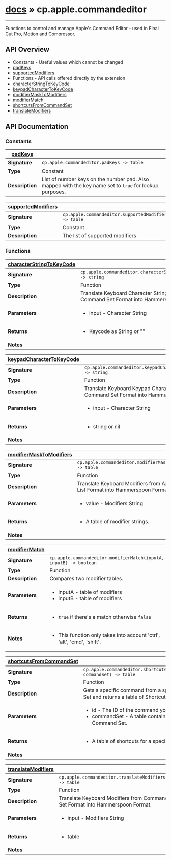 # [docs](index.md) » cp.apple.commandeditor
---

Functions to control and manage Apple's Command Editor - used in Final Cut Pro,
Motion and Compressor.

## API Overview
* Constants - Useful values which cannot be changed
 * [padKeys](#padKeys)
 * [supportedModifiers](#supportedModifiers)
* Functions - API calls offered directly by the extension
 * [characterStringToKeyCode](#characterStringToKeyCode)
 * [keypadCharacterToKeyCode](#keypadCharacterToKeyCode)
 * [modifierMaskToModifiers](#modifierMaskToModifiers)
 * [modifierMatch](#modifierMatch)
 * [shortcutsFromCommandSet](#shortcutsFromCommandSet)
 * [translateModifiers](#translateModifiers)

## API Documentation

### Constants

| [padKeys](#padKeys)         |                                                                                     |
| --------------------------------------------|-------------------------------------------------------------------------------------|
| **Signature**                               | `cp.apple.commandeditor.padKeys -> table`                                                                    |
| **Type**                                    | Constant                                                                     |
| **Description**                             | List of number keys on the number pad. Also mapped with the key name set to `true` for lookup purposes.                                                                     |

| [supportedModifiers](#supportedModifiers)         |                                                                                     |
| --------------------------------------------|-------------------------------------------------------------------------------------|
| **Signature**                               | `cp.apple.commandeditor.supportedModifiers -> table`                                                                    |
| **Type**                                    | Constant                                                                     |
| **Description**                             | The list of supported modifiers                                                                     |

### Functions

| [characterStringToKeyCode](#characterStringToKeyCode)         |                                                                                     |
| --------------------------------------------|-------------------------------------------------------------------------------------|
| **Signature**                               | `cp.apple.commandeditor.characterStringToKeyCode() -> string`                                                                    |
| **Type**                                    | Function                                                                     |
| **Description**                             | Translate Keyboard Character Strings from Command Set Format into Hammerspoon Format.                                                                     |
| **Parameters**                              | <ul><li>input - Character String</li></ul> |
| **Returns**                                 | <ul><li>Keycode as String or ""</li></ul>          |
| **Notes**                                   | <ul></ul>                |

| [keypadCharacterToKeyCode](#keypadCharacterToKeyCode)         |                                                                                     |
| --------------------------------------------|-------------------------------------------------------------------------------------|
| **Signature**                               | `cp.apple.commandeditor.keypadCharacterToKeyCode() -> string`                                                                    |
| **Type**                                    | Function                                                                     |
| **Description**                             | Translate Keyboard Keypad Character Strings from Command Set Format into Hammerspoon Format.                                                                     |
| **Parameters**                              | <ul><li>input - Character String</li></ul> |
| **Returns**                                 | <ul><li>string or nil</li></ul>          |
| **Notes**                                   | <ul></ul>                |

| [modifierMaskToModifiers](#modifierMaskToModifiers)         |                                                                                     |
| --------------------------------------------|-------------------------------------------------------------------------------------|
| **Signature**                               | `cp.apple.commandeditor.modifierMaskToModifiers() -> table`                                                                    |
| **Type**                                    | Function                                                                     |
| **Description**                             | Translate Keyboard Modifiers from Apple's Property List Format into Hammerspoon Format.                                                                     |
| **Parameters**                              | <ul><li>value - Modifiers String</li></ul> |
| **Returns**                                 | <ul><li>A table of modifier strings.</li></ul>          |
| **Notes**                                   | <ul></ul>                |

| [modifierMatch](#modifierMatch)         |                                                                                     |
| --------------------------------------------|-------------------------------------------------------------------------------------|
| **Signature**                               | `cp.apple.commandeditor.modifierMatch(inputA, inputB) -> boolean`                                                                    |
| **Type**                                    | Function                                                                     |
| **Description**                             | Compares two modifier tables.                                                                     |
| **Parameters**                              | <ul><li>inputA - table of modifiers</li><li>inputB - table of modifiers</li></ul> |
| **Returns**                                 | <ul><li>`true` if there's a match otherwise `false`</li></ul>          |
| **Notes**                                   | <ul><li>This function only takes into account 'ctrl', 'alt', 'cmd', 'shift'.</li></ul>                |

| [shortcutsFromCommandSet](#shortcutsFromCommandSet)         |                                                                                     |
| --------------------------------------------|-------------------------------------------------------------------------------------|
| **Signature**                               | `cp.apple.commandeditor.shortcutsFromCommandSet(id, commandSet) -> table`                                                                    |
| **Type**                                    | Function                                                                     |
| **Description**                             | Gets a specific command from a specified Command Set and returns a table of Shortcuts.                                                                     |
| **Parameters**                              | <ul><li>id - The ID of the command you want to get.</li><li>commandSet - A table containing an entire Command Set.</li></ul> |
| **Returns**                                 | <ul><li>A table of shortcuts for a specific command.</li></ul>          |
| **Notes**                                   | <ul></ul>                |

| [translateModifiers](#translateModifiers)         |                                                                                     |
| --------------------------------------------|-------------------------------------------------------------------------------------|
| **Signature**                               | `cp.apple.commandeditor.translateModifiers() -> table`                                                                    |
| **Type**                                    | Function                                                                     |
| **Description**                             | Translate Keyboard Modifiers from Command Set Format into Hammerspoon Format.                                                                     |
| **Parameters**                              | <ul><li>input - Modifiers String</li></ul> |
| **Returns**                                 | <ul><li>table</li></ul>          |
| **Notes**                                   | <ul></ul>                |

